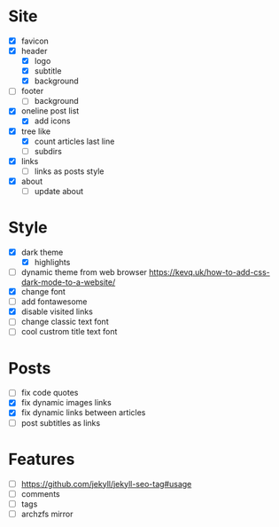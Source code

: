# Site

- [x] favicon
- [x] header
  - [x] logo
  - [x] subtitle
  - [x] background

- [ ] footer
  - [ ] background

- [x] oneline post list
  - [x] add icons
- [x] tree like
  - [x] count articles last line
  - [ ] subdirs
- [x] links
  - [ ] links as posts style
- [x] about
  - [ ] update about

# Style

- [x] dark theme
  - [x] highlights
- [ ] dynamic theme from web browser
      https://kevq.uk/how-to-add-css-dark-mode-to-a-website/
- [x] change font
- [ ] add fontawesome
- [x] disable visited links
- [ ] change classic text font
- [ ] cool custrom title text font

# Posts

- [ ] fix code quotes
- [x] fix dynamic images links
- [x] fix dynamic links between articles
- [ ] post subtitles as links

# Features

- [ ] https://github.com/jekyll/jekyll-seo-tag#usage
- [ ] comments
- [ ] tags
- [ ] archzfs mirror
